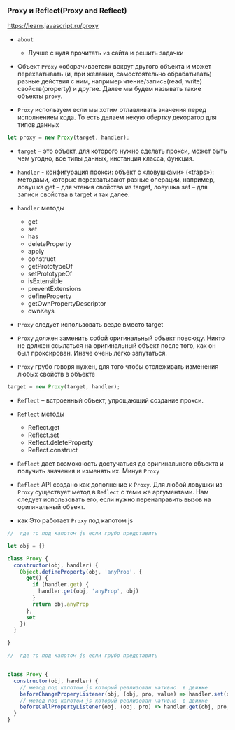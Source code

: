 ### Proxy и Reflect(Proxy and Reflect)

https://learn.javascript.ru/proxy

- `about`
    - Лучше с нуля прочитать из сайта и решить задачки


- Объект `Proxy` «оборачивается» вокруг другого объекта и может перехватывать (и, при желании, самостоятельно
  обрабатывать) разные действия с ним, например чтение/запись(read, write) свойств(property) и другие. Далее мы будем
  называть такие объекты `proxy`.
- `Proxy` используем если мы хотим отлавливать значения перед исполнением кода. То есть делаем некую обертку декоратор
  для типов данных

```js
let proxy = new Proxy(target, handler);
```

- `target` – это объект, для которого нужно сделать прокси, может быть чем угодно, все типы данных, инстанция класса,
  функция.
- `handler` - конфигурация прокси: объект с «ловушками» («traps»): методами, которые перехватывают разные операции,
  например, ловушка get – для чтения свойства из target, ловушка set – для записи свойства в target и так далее.

- `handler` методы
    - get
    - set
    - has
    - deleteProperty
    - apply
    - construct
    - getPrototypeOf
    - setPrototypeOf
    - isExtensible
    - preventExtensions
    - defineProperty
    - getOwnPropertyDescriptor
    - ownKeys


- `Proxy` следует использовать везде вместо target
- `Proxy` должен заменить собой оригинальный объект повсюду. Никто не должен ссылаться на оригинальный объект после
  того, как он был проксирован. Иначе очень легко запутаться.
- `Proxy` грубо говоря нужен, для того чтобы отслеживать изменения любых свойств в объекте

```js
target = new Proxy(target, handler);
```

- `Reflect` – встроенный объект, упрощающий создание прокси.

- `Reflect` методы
    - Reflect.get
    - Reflect.set
    - Reflect.deleteProperty
    - Reflect.construct

- `Reflect` дает возможность достучаться до оригинального объекта и получить значения и изменять их. Минуя `Proxy`
- `Reflect` API создано как дополнение к `Proxy`. Для любой ловушки из `Proxy` существует метод в `Reflect` с теми же
  аргументами. Нам следует использовать его, если нужно перенаправить вызов на оригинальный объект.


- как Это работает `Proxy` под капотом js

```js
//  где то под капотом js если грубо представить

let obj = {}

class Proxy {
  constructor(obj, handler) {
    Object.defineProperty(obj, 'anyProp', {
      get() {
        if (handler.get) {
          handler.get(obj, 'anyProp', obj)
        }
        return obj.anyProp
      },
      set
    })
  }

}


```

```js
//  где то под капотом js если грубо представить


class Proxy {
  constructor(obj, handler) {
    // метод под капотом js который реализован нативно  в движке 
    beforeChangeProperyListener(obj, (obj, pro, value) => handler.set(obj, pro, value, obj))
    // метод под капотом js который реализован нативно  в движке 
    beforeCallPropertyListener(obj, (obj, pro) => handler.get(obj, pro, obj))
  }
}
```
